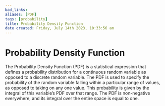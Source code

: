 ```yaml
---
bad_links: 
aliases: [PDF]
tags: [probability]
title: Probability Density Function
date created: Friday, July 14th 2023, 10:33:56 am
---
```

# Probability Density Function

The Probability Density Function (PDF) is a statistical expression that defines a probability distribution for a continuous random variable as opposed to a discrete random variable. The PDF is used to specify the probability of the random variable falling within a particular range of values, as opposed to taking on any one value. This probability is given by the integral of this variable’s PDF over that range. The PDF is non-negative everywhere, and its integral over the entire space is equal to one.

